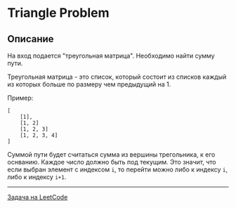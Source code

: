 # Triangle Problem

## Описание

На вход подается "треугольная матрица". Необходимо найти сумму пути.

Треугольная матрица - это список, который состоит из списков каждый из которых больше по размеру чем предыдущий на 1.

Пример:
```
[
    [1],
    [1, 2]
    [1, 2, 3]
    [1, 2, 3, 4]
]
```

Суммой пути будет считаться сумма из вершины трегольника, к его оснванию. Каждое число должно быть под текущим. Это значит, что если выбран элемент с индексом `i`, то перейти можно либо к индексу `i`, либо к индексу `i+1`.


---

<a href="https://leetcode.com/problems/number-of-provinces/">Задача на LeetCode</a>
